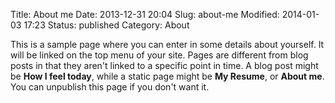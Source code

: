 Title: About me
Date: 2013-12-31 20:04
Slug: about-me
Modified: 2014-01-03 17:23
Status: published
Category: About









































This is a sample page where you can enter in some details about yourself.  It will be linked on the top menu of your site.  Pages are different from blog posts in that they aren't linked to a specific point in time.  A blog post might be **How I feel today**, while a static page might be **My Resume**, or **About me**.  You can unpublish this page if you don't want it.











